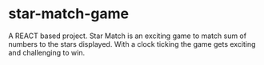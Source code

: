 # star-match-game
A REACT based project. Star Match is an exciting  game to match sum of numbers to the stars displayed. With a clock ticking the game gets exciting and challenging to win.  
